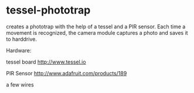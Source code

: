tessel-phototrap
================

creates a phototrap with the help of a tessel and a PIR sensor.
Each time a movement is recognized, the camera module captures a photo and saves it to harddrive.


Hardware:

tessel board
http://www.tessel.io

PIR Sensor
http://www.adafruit.com/products/189

a few wires
